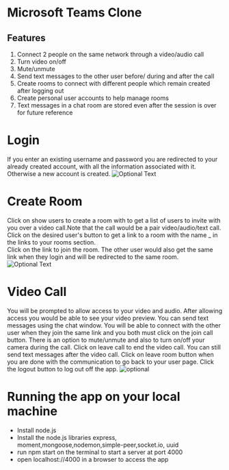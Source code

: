# Microsoft Teams Clone

## Features
1. Connect 2 people on the same network through a video/audio call
2. Turn video on/off 
3. Mute/unmute
4. Send text messages to the other user before/ during and after the call
5. Create rooms to connect with different people which remain created after logging out
6. Create personal user accounts to help manage rooms 
7. Text messages in a chat room are stored even after the session is over for future reference

# Login
If you enter an existing username and password you are redirected to your already created account, with all the information associated with it. Otherwise a new account is created.
![Optional Text](https://github.com/tanyagupta1/finalroom/blob/master/public/img/login.png)


# Create Room
Click on show users to create a room with to get a list of users to invite with you over a video call.Note that the call would be a pair video/audio/text call. <br>
Click on the desired user's button to get a link to a room with the name <your-name>_<other-user-name> in the links to your rooms section.<br>
Click on the link to join the room. The other user would also get the same link when they login and will be redirected to the same room. <br>
![Optional Text](https://github.com/tanyagupta1/finalroom/blob/master/public/img/userpage.png)


# Video Call
You will be prompted to allow access to your video and audio. After allowing access you would be able to see your video preview. You can send text messages using the chat window. You will be able to connect with the other user when they join the same link and you both must click on the join call button. There is an option to mute/unmute and also to turn on/off your camera during the call. Click on leave call to end the video call. You can still send text messages after the video call. Click on leave room button when you are done with the communication to go back to your user page. Click the logout button to log out off the app.
 ![optional](https://github.com/tanyagupta1/finalroom/blob/master/public/img/video.png)
  
# Running the app on your local machine
  * Install node.js
  * Install the node.js libraries express, moment,mongoose,nodemon,simple-peer,socket.io, uuid
  * run npm start on the terminal to start a server at port 4000
  * open localhost://4000 in a browser to access the app
  
 
 
  
  

